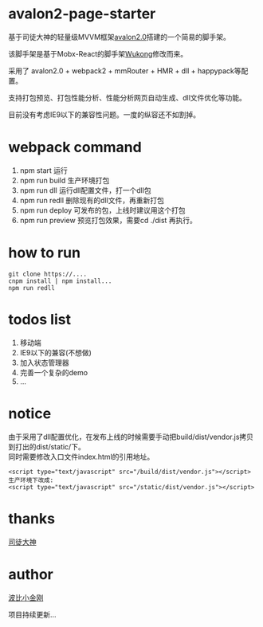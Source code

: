 # avalon2-page-starter

基于司徒大神的轻量级MVVM框架<a href="https://github.com/RubyLouvre/avalon.git">avalon2.0</a>搭建的一个简易的脚手架。<br/>

该脚手架是基于Mobx-React的脚手架<a href="https://github.com/cbbfcd/wukong.git">Wukong</a>修改而来。<br/>

采用了 avalon2.0 + webpack2 + mmRouter + HMR + dll + happypack等配置。<br/>

支持打包预览、打包性能分析、性能分析网页自动生成、dll文件优化等功能。<br/>

目前没有考虑IE9以下的兼容性问题。一度的纵容还不如割掉。<br/>

# webpack command

1. npm start 运行
2. npm run build 生产环境打包
3. npm run dll 运行dll配置文件，打一个dll包
4. npm run redll 删除现有的dll文件，再重新打包
5. npm run deploy 可发布的包，上线时建议用这个打包
6. npm run preview 预览打包效果，需要cd ./dist 再执行。


# how to run

```
git clone https://....
cnpm install | npm install...
npm run redll 

```

# todos list

1. 移动端
2. IE9以下的兼容(不想做)
3. 加入状态管理器
4. 完善一个复杂的demo
5. ... 


# notice

由于采用了dll配置优化，在发布上线的时候需要手动把build/dist/vendor.js拷贝到打出的dist/static/下。<br/>
同时需要修改入口文件index.html的引用地址。<br/>
```
<script type="text/javascript" src="/build/dist/vendor.js"></script> 生产环境下改成:
<script type="text/javascript" src="/static/dist/vendor.js"></script> 
```

# thanks

<a href="https://github.com/RubyLouvre">司徒大神</a>

# author

<a href="https://github.com/cbbfcd">波比小金刚</a>

项目持续更新...